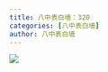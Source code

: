 ```yaml
---
title: 八中表白墙：320
categories: [八中表白墙]
author: 八中表白墙
---
```


![](https://img.urlnode.com/file/d6150a8aeb46cf1e2ddaa.jpg)